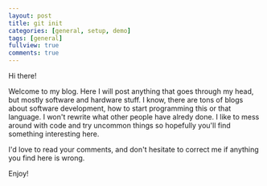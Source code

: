 ```yaml
---
layout: post
title: git init
categories: [general, setup, demo]
tags: [general]
fullview: true
comments: true
---
```


Hi there!

Welcome to my blog. Here I will post anything that goes through my head, but mostly software and hardware stuff. I know, there are tons of blogs about software development, how to start programming this or that language. I won't rewrite what other people have alredy done. I like to mess around with code and try uncommon things so hopefully you'll find something interesting here. 

I'd love to read your comments, and don't hesitate to correct me if anything you find here is wrong.

Enjoy!